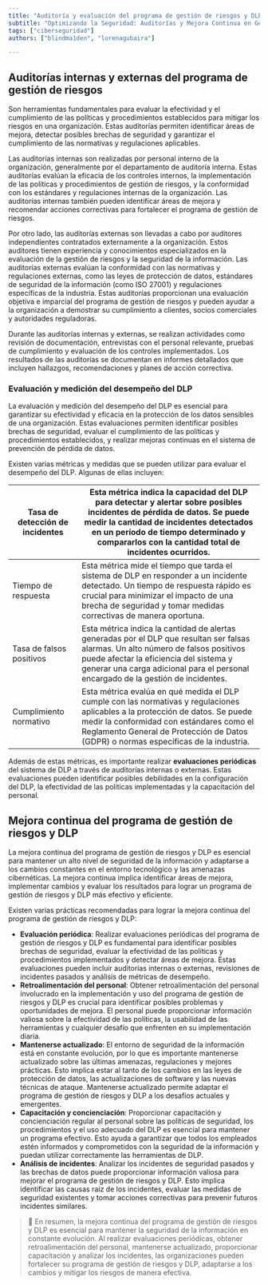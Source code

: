 ```yaml
---
title: "Auditoría y evaluación del programa de gestión de riesgos y DLP"
subtitle: "Optimizando la Seguridad: Auditorías y Mejora Continua en Gestión de Riesgos y DLP"
tags: ["ciberseguridad"]
authors: ["blindma1den", "lorenagubaira"]

---
```


## Auditorías internas y externas del programa de gestión de riesgos

Son herramientas fundamentales para evaluar la efectividad y el cumplimiento de las políticas y procedimientos establecidos para mitigar los riesgos en una organización. Estas auditorías permiten identificar áreas de mejora, detectar posibles brechas de seguridad y garantizar el cumplimiento de las normativas y regulaciones aplicables.

Las auditorías internas son realizadas por personal interno de la organización, generalmente por el departamento de auditoría interna. Estas auditorías evalúan la eficacia de los controles internos, la implementación de las políticas y procedimientos de gestión de riesgos, y la conformidad con los estándares y regulaciones internas de la organización. Las auditorías internas también pueden identificar áreas de mejora y recomendar acciones correctivas para fortalecer el programa de gestión de riesgos.

Por otro lado, las auditorías externas son llevadas a cabo por auditores independientes contratados externamente a la organización. Estos auditores tienen experiencia y conocimientos especializados en la evaluación de la gestión de riesgos y la seguridad de la información. Las auditorías externas evalúan la conformidad con las normativas y regulaciones externas, como las leyes de protección de datos, estándares de seguridad de la información (como ISO 27001) y regulaciones específicas de la industria. Estas auditorías proporcionan una evaluación objetiva e imparcial del programa de gestión de riesgos y pueden ayudar a la organización a demostrar su cumplimiento a clientes, socios comerciales y autoridades reguladoras.

Durante las auditorías internas y externas, se realizan actividades como revisión de documentación, entrevistas con el personal relevante, pruebas de cumplimiento y evaluación de los controles implementados. Los resultados de las auditorías se documentan en informes detallados que incluyen hallazgos, recomendaciones y planes de acción correctiva.

### Evaluación y medición del desempeño del DLP

La evaluación y medición del desempeño del DLP es esencial para garantizar su efectividad y eficacia en la protección de los datos sensibles de una organización. Estas evaluaciones permiten identificar posibles brechas de seguridad, evaluar el cumplimiento de las políticas y procedimientos establecidos, y realizar mejoras continuas en el sistema de prevención de pérdida de datos.

Existen varias métricas y medidas que se pueden utilizar para evaluar el desempeño del DLP. Algunas de ellas incluyen:

| Tasa de detección de incidentes | Esta métrica indica la capacidad del DLP para detectar y alertar sobre posibles incidentes de pérdida de datos. Se puede medir la cantidad de incidentes detectados en un período de tiempo determinado y compararlos con la cantidad total de incidentes ocurridos. |
| --- | --- |
| Tiempo de respuesta | Esta métrica mide el tiempo que tarda el sistema de DLP en responder a un incidente detectado. Un tiempo de respuesta rápido es crucial para minimizar el impacto de una brecha de seguridad y tomar medidas correctivas de manera oportuna. |
| Tasa de falsos positivos | Esta métrica indica la cantidad de alertas generadas por el DLP que resultan ser falsas alarmas. Un alto número de falsos positivos puede afectar la eficiencia del sistema y generar una carga adicional para el personal encargado de la gestión de incidentes. |
| Cumplimiento normativo | Esta métrica evalúa en qué medida el DLP cumple con las normativas y regulaciones aplicables a la protección de datos. Se puede medir la conformidad con estándares como el Reglamento General de Protección de Datos (GDPR) o normas específicas de la industria. |

Además de estas métricas, es importante realizar **evaluaciones periódicas** del sistema de DLP a través de auditorías internas o externas. Estas evaluaciones pueden identificar posibles debilidades en la configuración del DLP, la efectividad de las políticas implementadas y la capacitación del personal.

## Mejora continua del programa de gestión de riesgos y DLP

La mejora continua del programa de gestión de riesgos y DLP es esencial para mantener un alto nivel de seguridad de la información y adaptarse a los cambios constantes en el entorno tecnológico y las amenazas cibernéticas. La mejora continua implica identificar áreas de mejora, implementar cambios y evaluar los resultados para lograr un programa de gestión de riesgos y DLP más efectivo y eficiente.

Existen varias prácticas recomendadas para lograr la mejora continua del programa de gestión de riesgos y DLP:

- **Evaluación periódica**: Realizar evaluaciones periódicas del programa de gestión de riesgos y DLP es fundamental para identificar posibles brechas de seguridad, evaluar la efectividad de las políticas y procedimientos implementados y detectar áreas de mejora. Estas evaluaciones pueden incluir auditorías internas o externas, revisiones de incidentes pasados y análisis de métricas de desempeño.
- **Retroalimentación del personal**: Obtener retroalimentación del personal involucrado en la implementación y uso del programa de gestión de riesgos y DLP es crucial para identificar posibles problemas y oportunidades de mejora. El personal puede proporcionar información valiosa sobre la efectividad de las políticas, la usabilidad de las herramientas y cualquier desafío que enfrenten en su implementación diaria.
- **Mantenerse actualizado**: El entorno de seguridad de la información está en constante evolución, por lo que es importante mantenerse actualizado sobre las últimas amenazas, regulaciones y mejores prácticas. Esto implica estar al tanto de los cambios en las leyes de protección de datos, las actualizaciones de software y las nuevas técnicas de ataque. Mantenerse actualizado permite adaptar el programa de gestión de riesgos y DLP a los desafíos actuales y emergentes.
- **Capacitación y concienciación**: Proporcionar capacitación y concienciación regular al personal sobre las políticas de seguridad, los procedimientos y el uso adecuado del DLP es esencial para mantener un programa efectivo. Esto ayuda a garantizar que todos los empleados estén informados y comprometidos con la seguridad de la información y puedan utilizar correctamente las herramientas de DLP.
- **Análisis de incidentes**: Analizar los incidentes de seguridad pasados y las brechas de datos puede proporcionar información valiosa para mejorar el programa de gestión de riesgos y DLP. Esto implica identificar las causas raíz de los incidentes, evaluar las medidas de seguridad existentes y tomar acciones correctivas para prevenir futuros incidentes similares.

> 📖 En resumen, la mejora continua del programa de gestión de riesgos y DLP es esencial para mantener la seguridad de la información en constante evolución. Al realizar evaluaciones periódicas, obtener retroalimentación del personal, mantenerse actualizado, proporcionar capacitación y analizar los incidentes, las organizaciones pueden fortalecer su programa de gestión de riesgos y DLP, adaptarse a los cambios y mitigar los riesgos de manera efectiva.
